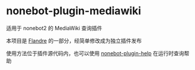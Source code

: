 # nonebot-plugin-mediawiki
适用于 nonebot2 的 MediaWiki 查询插件

本项目是 [Flandre](https://github.com/KoishiStudio/Flandre) 的一部分，经简单修改成为独立插件发布

使用方法位于插件源代码内，也可以使用 [nonebot-plugin-help](https://github.com/XZhouQD/nonebot-plugin-help) 在运行时查询帮助
